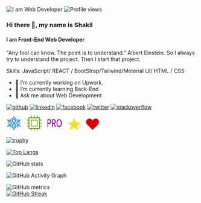 ![I am Web Developer](https://scontent.fdac22-1.fna.fbcdn.net/v/t1.6435-9/s960x960/224109005_3095417350712851_6671682191789543053_n.jpg?_nc_cat=110&ccb=1-5&_nc_sid=e3f864&_nc_ohc=PahKv4UUwZgAX_DrRy1&_nc_ht=scontent.fdac22-1.fna&oh=e0e7fa3e02f2cfb5c368b781481dcc4b&oe=618D1E28)
![Profile views](https://gpvc.arturio.dev/mdshakil04)  
### Hi there 👋, my name is Shakil
#### I am Front-End Web Developer


"Any fool can know. The point is to understand."
Albert Einstein.
So I always try to understand the project. Then I start that project.

Skills: JavaScript/ REACT / BootStrap/Tailwind/Meterial UI/ HTML / CSS

- 🔭 I’m currently working on Upwork. 
- 🌱 I’m currently learning Back-End 
- 💬 Ask me about Web Development 


[<img src='https://cdn.jsdelivr.net/npm/simple-icons@3.0.1/icons/github.svg' alt='github' height='40'>](https://github.com/mdshakil04)  [<img src='https://cdn.jsdelivr.net/npm/simple-icons@3.0.1/icons/linkedin.svg' alt='linkedin' height='40'>](https://www.linkedin.com/in/md-shakil-9165a0215/)  [<img src='https://cdn.jsdelivr.net/npm/simple-icons@3.0.1/icons/facebook.svg' alt='facebook' height='40'>](https://www.facebook.com/shaku1991)  [<img src='https://cdn.jsdelivr.net/npm/simple-icons@3.0.1/icons/twitter.svg' alt='twitter' height='40'>](https://twitter.com/@mdShakil04)  [<img src='https://cdn.jsdelivr.net/npm/simple-icons@3.0.1/icons/stackoverflow.svg' alt='stackoverflow' height='40'>](https://stackoverflow.com/users/https://stackoverflow.com/users/16840066/shakil)  

<a href='https://archiveprogram.github.com/'><img src='https://raw.githubusercontent.com/acervenky/animated-github-badges/master/assets/acbadge.gif' width='40' height='40'></a> <a href='https://docs.github.com/en/developers'><img src='https://raw.githubusercontent.com/acervenky/animated-github-badges/master/assets/devbadge.gif' width='40' height='40'></a> <a href='https://github.com/pricing'><img src='https://raw.githubusercontent.com/acervenky/animated-github-badges/master/assets/pro.gif' width='40' height='40'></a> <a href='https://stars.github.com/'><img src='https://raw.githubusercontent.com/acervenky/animated-github-badges/master/assets/starbadge.gif' width='35' height='35'></a> <a href='https://docs.github.com/en/github/supporting-the-open-source-community-with-github-sponsors'><img src='https://raw.githubusercontent.com/acervenky/animated-github-badges/master/assets/sponsorbadge.gif' width='35' height='35'></a> 

[![trophy](https://github-profile-trophy.vercel.app/?username=mdshakil04)](https://github.com/ryo-ma/github-profile-trophy)

[![Top Langs](https://github-readme-stats.vercel.app/api/top-langs/?username=mdshakil04)](https://github.com/anuraghazra/github-readme-stats)

![GitHub stats](https://github-readme-stats.vercel.app/api?username=mdshakil04&show_icons=true&count_private=true)  

![GitHub Activity Graph](https://activity-graph.herokuapp.com/graph?username=mdshakil04)  

![GitHub metrics](https://metrics.lecoq.io/mdshakil04)  
[![GitHub Streak](https://github-readme-streak-stats.herokuapp.com?user=mdshakil04&theme=outrun)](https://git.io/streak-stats)
  



